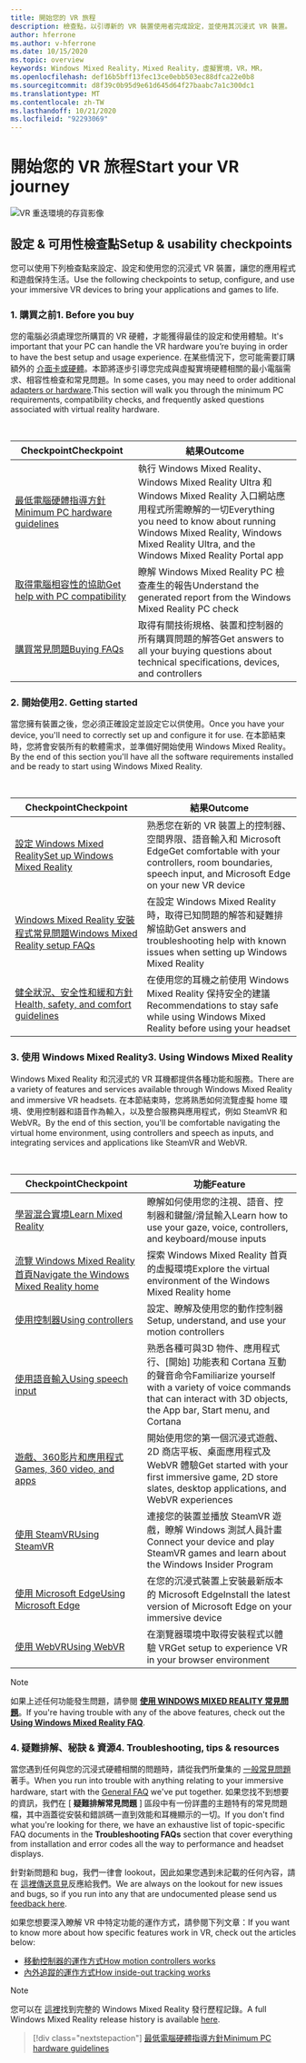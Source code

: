 ```yaml
---
title: 開始您的 VR 旅程
description: 檢查點，以引導新的 VR 裝置使用者完成設定，並使用其沉浸式 VR 裝置。
author: hferrone
ms.author: v-hferrone
ms.date: 10/15/2020
ms.topic: overview
keywords: Windows Mixed Reality，Mixed Reality，虛擬實境，VR，MR，
ms.openlocfilehash: def16b5bff13fec13ce0ebb503ec88dfca22e0b8
ms.sourcegitcommit: d8f39c0b95d9e61d645d64f27baabc7a1c300dc1
ms.translationtype: MT
ms.contentlocale: zh-TW
ms.lasthandoff: 10/21/2020
ms.locfileid: "92293069"
---
```

# <a name="start-your-vr-journey"></a><span data-ttu-id="205c8-104">開始您的 VR 旅程</span><span class="sxs-lookup"><span data-stu-id="205c8-104">Start your VR journey</span></span>

![VR 重迭環境的存貨影像](images/mr-win32-slates-pinspanel.png)

## <a name="setup--usability-checkpoints"></a><span data-ttu-id="205c8-106">設定 & 可用性檢查點</span><span class="sxs-lookup"><span data-stu-id="205c8-106">Setup & usability checkpoints</span></span>

<span data-ttu-id="205c8-107">您可以使用下列檢查點來設定、設定和使用您的沉浸式 VR 裝置，讓您的應用程式和遊戲保持生活。</span><span class="sxs-lookup"><span data-stu-id="205c8-107">Use the following checkpoints to setup, configure, and use your immersive VR devices to bring your applications and games to life.</span></span>

### <a name="1-before-you-buy"></a><span data-ttu-id="205c8-108">1. 購買之前</span><span class="sxs-lookup"><span data-stu-id="205c8-108">1. Before you buy</span></span>

<span data-ttu-id="205c8-109">您的電腦必須處理您所購買的 VR 硬體，才能獲得最佳的設定和使用體驗。</span><span class="sxs-lookup"><span data-stu-id="205c8-109">It's important that your PC can handle the VR hardware you’re buying in order to have the best setup and usage experience.</span></span> <span data-ttu-id="205c8-110">在某些情況下，您可能需要訂購額外的 [介面卡或硬體](recommended-adapters-for-windows-mixed-reality-capable-pcs.md)。本節將逐步引導您完成與虛擬實境硬體相關的最小電腦需求、相容性檢查和常見問題。</span><span class="sxs-lookup"><span data-stu-id="205c8-110">In some cases, you may need to order additional [adapters or hardware](recommended-adapters-for-windows-mixed-reality-capable-pcs.md).This section will walk you through the minimum PC requirements, compatibility checks, and frequently asked questions associated with virtual reality hardware.</span></span>

<br>

|  <span data-ttu-id="205c8-111">Checkpoint</span><span class="sxs-lookup"><span data-stu-id="205c8-111">Checkpoint</span></span>  |  <span data-ttu-id="205c8-112">結果</span><span class="sxs-lookup"><span data-stu-id="205c8-112">Outcome</span></span>  |
| --- | --- |
| [<span data-ttu-id="205c8-113">最低電腦硬體指導方針</span><span class="sxs-lookup"><span data-stu-id="205c8-113">Minimum PC hardware guidelines</span></span>](windows-mixed-reality-minimum-pc-hardware-compatibility-guidelines.md) | <span data-ttu-id="205c8-114">執行 Windows Mixed Reality、Windows Mixed Reality Ultra 和 Windows Mixed Reality 入口網站應用程式所需瞭解的一切</span><span class="sxs-lookup"><span data-stu-id="205c8-114">Everything you need to know about running Windows Mixed Reality, Windows Mixed Reality Ultra, and the Windows Mixed Reality Portal app</span></span> |
| [<span data-ttu-id="205c8-115">取得電腦相容性的協助</span><span class="sxs-lookup"><span data-stu-id="205c8-115">Get help with PC compatibility</span></span>](get-help-with-pc-compatibility.md) | <span data-ttu-id="205c8-116">瞭解 Windows Mixed Reality PC 檢查產生的報告</span><span class="sxs-lookup"><span data-stu-id="205c8-116">Understand the generated report from the Windows Mixed Reality PC check</span></span> |
| [<span data-ttu-id="205c8-117">購買常見問題</span><span class="sxs-lookup"><span data-stu-id="205c8-117">Buying FAQs</span></span>](before-you-buy-faqs.md) | <span data-ttu-id="205c8-118">取得有關技術規格、裝置和控制器的所有購買問題的解答</span><span class="sxs-lookup"><span data-stu-id="205c8-118">Get answers to all your buying questions about technical specifications, devices, and controllers</span></span> |

### <a name="2-getting-started"></a><span data-ttu-id="205c8-119">2. 開始使用</span><span class="sxs-lookup"><span data-stu-id="205c8-119">2. Getting started</span></span>

<span data-ttu-id="205c8-120">當您擁有裝置之後，您必須正確設定並設定它以供使用。</span><span class="sxs-lookup"><span data-stu-id="205c8-120">Once you have your device, you'll need to correctly set up and configure it for use.</span></span> <span data-ttu-id="205c8-121">在本節結束時，您將會安裝所有的軟體需求，並準備好開始使用 Windows Mixed Reality。</span><span class="sxs-lookup"><span data-stu-id="205c8-121">By the end of this section you'll have all the software requirements installed and be ready to start using Windows Mixed Reality.</span></span>

<br>

|  <span data-ttu-id="205c8-122">Checkpoint</span><span class="sxs-lookup"><span data-stu-id="205c8-122">Checkpoint</span></span>  |  <span data-ttu-id="205c8-123">結果</span><span class="sxs-lookup"><span data-stu-id="205c8-123">Outcome</span></span>  |
| --- | --- |
| [<span data-ttu-id="205c8-124">設定 Windows Mixed Reality</span><span class="sxs-lookup"><span data-stu-id="205c8-124">Set up Windows Mixed Reality</span></span>](windows-mixed-reality-minimum-pc-hardware-compatibility-guidelines.md) | <span data-ttu-id="205c8-125">熟悉您在新的 VR 裝置上的控制器、空間界限、語音輸入和 Microsoft Edge</span><span class="sxs-lookup"><span data-stu-id="205c8-125">Get comfortable with your controllers, room boundaries, speech input, and Microsoft Edge on your new VR device</span></span> |
| [<span data-ttu-id="205c8-126">Windows Mixed Reality 安裝程式常見問題</span><span class="sxs-lookup"><span data-stu-id="205c8-126">Windows Mixed Reality setup FAQs</span></span>](wmr-setup-faq.md) | <span data-ttu-id="205c8-127">在設定 Windows Mixed Reality 時，取得已知問題的解答和疑難排解協助</span><span class="sxs-lookup"><span data-stu-id="205c8-127">Get answers and troubleshooting help with known issues when setting up Windows Mixed Reality</span></span> |
| [<span data-ttu-id="205c8-128">健全狀況、安全性和緩和方針</span><span class="sxs-lookup"><span data-stu-id="205c8-128">Health, safety, and comfort guidelines</span></span>](wmr-health-safety-comfort.md) | <span data-ttu-id="205c8-129">在使用您的耳機之前使用 Windows Mixed Reality 保持安全的建議</span><span class="sxs-lookup"><span data-stu-id="205c8-129">Recommendations to stay safe while using Windows Mixed Reality before using your headset</span></span>  |

### <a name="3-using-windows-mixed-reality"></a><span data-ttu-id="205c8-130">3. 使用 Windows Mixed Reality</span><span class="sxs-lookup"><span data-stu-id="205c8-130">3. Using Windows Mixed Reality</span></span>

<span data-ttu-id="205c8-131">Windows Mixed Reality 和沉浸式的 VR 耳機都提供各種功能和服務。</span><span class="sxs-lookup"><span data-stu-id="205c8-131">There are a variety of features and services available through Windows Mixed Reality and immersive VR headsets.</span></span> <span data-ttu-id="205c8-132">在本節結束時，您將熟悉如何流覽虛擬 home 環境、使用控制器和語音作為輸入，以及整合服務與應用程式，例如 SteamVR 和 WebVR。</span><span class="sxs-lookup"><span data-stu-id="205c8-132">By the end of this section, you'll be comfortable navigating the virtual home environment, using controllers and speech as inputs, and integrating services and applications like SteamVR and WebVR.</span></span>

<br>

|  <span data-ttu-id="205c8-133">Checkpoint</span><span class="sxs-lookup"><span data-stu-id="205c8-133">Checkpoint</span></span>  |  <span data-ttu-id="205c8-134">功能</span><span class="sxs-lookup"><span data-stu-id="205c8-134">Feature</span></span>  |
| --- | --- |
| [<span data-ttu-id="205c8-135">學習混合實境</span><span class="sxs-lookup"><span data-stu-id="205c8-135">Learn Mixed Reality</span></span>](learn-mixed-reality.md) | <span data-ttu-id="205c8-136">瞭解如何使用您的注視、語音、控制器和鍵盤/滑鼠輸入</span><span class="sxs-lookup"><span data-stu-id="205c8-136">Learn how to use your gaze, voice, controllers, and keyboard/mouse inputs</span></span> |
| [<span data-ttu-id="205c8-137">流覽 Windows Mixed Reality 首頁</span><span class="sxs-lookup"><span data-stu-id="205c8-137">Navigate the Windows Mixed Reality home</span></span>](your-mixed-reality-home.md) | <span data-ttu-id="205c8-138">探索 Windows Mixed Reality 首頁的虛擬環境</span><span class="sxs-lookup"><span data-stu-id="205c8-138">Explore the virtual environment of the Windows Mixed Reality home</span></span>  |
| [<span data-ttu-id="205c8-139">使用控制器</span><span class="sxs-lookup"><span data-stu-id="205c8-139">Using controllers</span></span>](controllers-in-wmr.md) | <span data-ttu-id="205c8-140">設定、瞭解及使用您的動作控制器</span><span class="sxs-lookup"><span data-stu-id="205c8-140">Setup, understand, and use your motion controllers</span></span> |
| [<span data-ttu-id="205c8-141">使用語音輸入</span><span class="sxs-lookup"><span data-stu-id="205c8-141">Using speech input</span></span>](using-speech-in-wmr.md) | <span data-ttu-id="205c8-142">熟悉各種可與3D 物件、應用程式行、[開始] 功能表和 Cortana 互動的聲音命令</span><span class="sxs-lookup"><span data-stu-id="205c8-142">Familiarize yourself with a variety of voice commands that can interact with 3D objects, the App bar, Start menu, and Cortana</span></span> |
| [<span data-ttu-id="205c8-143">遊戲、360影片和應用程式</span><span class="sxs-lookup"><span data-stu-id="205c8-143">Games, 360 video, and apps</span></span>](using-games-and-apps-in-windows-mixed-reality.md) | <span data-ttu-id="205c8-144">開始使用您的第一個沉浸式遊戲、2D 商店平板、桌面應用程式及 WebVR 體驗</span><span class="sxs-lookup"><span data-stu-id="205c8-144">Get started with your first immersive game, 2D store slates, desktop applications, and WebVR experiences</span></span> |
| [<span data-ttu-id="205c8-145">使用 SteamVR</span><span class="sxs-lookup"><span data-stu-id="205c8-145">Using SteamVR</span></span>](using-steamvr-with-windows-mixed-reality.md) | <span data-ttu-id="205c8-146">連接您的裝置並播放 SteamVR 遊戲，瞭解 Windows 測試人員計畫</span><span class="sxs-lookup"><span data-stu-id="205c8-146">Connect your device and play SteamVR games and learn about the Windows Insider Program</span></span> |
| [<span data-ttu-id="205c8-147">使用 Microsoft Edge</span><span class="sxs-lookup"><span data-stu-id="205c8-147">Using Microsoft Edge</span></span>](using-microsoft-edge.md) | <span data-ttu-id="205c8-148">在您的沉浸式裝置上安裝最新版本的 Microsoft Edge</span><span class="sxs-lookup"><span data-stu-id="205c8-148">Install the latest version of Microsoft Edge on your immersive device</span></span> |
| [<span data-ttu-id="205c8-149">使用 WebVR</span><span class="sxs-lookup"><span data-stu-id="205c8-149">Using WebVR</span></span>](webvr.md) | <span data-ttu-id="205c8-150">在瀏覽器環境中取得安裝程式以體驗 VR</span><span class="sxs-lookup"><span data-stu-id="205c8-150">Get setup to experience VR in your browser environment</span></span> |

> [!NOTE]
> <span data-ttu-id="205c8-151">如果上述任何功能發生問題，請參閱 **[使用 WINDOWS MIXED REALITY 常見問題](using-wmr-faq.md)**。</span><span class="sxs-lookup"><span data-stu-id="205c8-151">If you're having trouble with any of the above features, check out the **[Using Windows Mixed Reality FAQ](using-wmr-faq.md)**.</span></span>

### <a name="4-troubleshooting-tips--resources"></a><span data-ttu-id="205c8-152">4. 疑難排解、秘訣 & 資源</span><span class="sxs-lookup"><span data-stu-id="205c8-152">4. Troubleshooting, tips & resources</span></span>

<span data-ttu-id="205c8-153">當您遇到任何與您的沉浸式硬體相關的問題時，請從我們所彙集的 [一般常見問題](troubleshooting-windows-mixed-reality.md) 著手。</span><span class="sxs-lookup"><span data-stu-id="205c8-153">When you run into trouble with anything relating to your immersive hardware, start with the [General FAQ](troubleshooting-windows-mixed-reality.md) we've put together.</span></span> <span data-ttu-id="205c8-154">如果您找不到想要的資訊，我們在 [ **疑難排解常見問題** ] 區段中有一份詳盡的主題特有的常見問題檔，其中涵蓋從安裝和錯誤碼一直到效能和耳機顯示的一切。</span><span class="sxs-lookup"><span data-stu-id="205c8-154">If you don't find what you're looking for there, we have an exhaustive list of topic-specific FAQ documents in the **Troubleshooting FAQs** section that cover everything from installation and error codes all the way to performance and headset displays.</span></span>

<span data-ttu-id="205c8-155">針對新問題和 bug，我們一律會 lookout，因此如果您遇到未記載的任何內容，請在 [這裡傳送意見](filing-feedback.md)反應給我們。</span><span class="sxs-lookup"><span data-stu-id="205c8-155">We are always on the lookout for new issues and bugs, so if you run into any that are undocumented please send us [feedback here](filing-feedback.md).</span></span>

<span data-ttu-id="205c8-156">如果您想要深入瞭解 VR 中特定功能的運作方式，請參閱下列文章：</span><span class="sxs-lookup"><span data-stu-id="205c8-156">If you want to know more about how specific features work in VR, check out the articles below:</span></span>

* [<span data-ttu-id="205c8-157">移動控制器的運作方式</span><span class="sxs-lookup"><span data-stu-id="205c8-157">How motion controllers works</span></span>](controllers-in-wmr.md)
* [<span data-ttu-id="205c8-158">內外追蹤的運作方式</span><span class="sxs-lookup"><span data-stu-id="205c8-158">How inside-out tracking works</span></span>](tracking-system.md)

> [!NOTE]
> <span data-ttu-id="205c8-159">您可以在 [這裡](mixed-reality-software.md)找到完整的 Windows Mixed Reality 發行歷程記錄。</span><span class="sxs-lookup"><span data-stu-id="205c8-159">A full Windows Mixed Reality release history is available [here](mixed-reality-software.md).</span></span>

> [!div class="nextstepaction"]
> [<span data-ttu-id="205c8-160">最低電腦硬體指導方針</span><span class="sxs-lookup"><span data-stu-id="205c8-160">Minimum PC hardware guidelines</span></span>](windows-mixed-reality-minimum-pc-hardware-compatibility-guidelines.md)

<br>